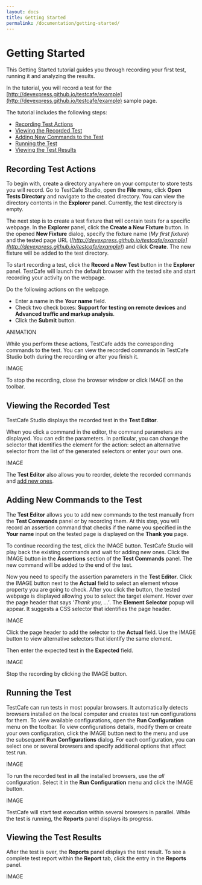 ```yaml
---
layout: docs
title: Getting Started
permalink: /documentation/getting-started/
---
```

# Getting Started

This Getting Started tutorial guides you through recording your first test, running it and analyzing the results.

In the tutorial, you will record a test for the [http://devexpress.github.io/testcafe/example](http://devexpress.github.io/testcafe/example) sample page.

The tutorial includes the following steps:

* [Recording Test Actions](#recording-test-actions)
* [Viewing the Recorded Test](#viewing-the-recorded-test)
* [Adding New Commands to the Test](#adding-new-commands-to-the-test)
* [Running the Test](#running-the-test)
* [Viewing the Test Results](#viewing-the-test-results)

## Recording Test Actions

To begin with, create a directory anywhere on your computer to store tests you will record.
Go to TestCafe Studio, open the **File** menu, click **Open Tests Directory** and navigate to the created directory.
You can view the directory contents in the **Explorer** panel. Currently, the test directory is empty.

The next step is to create a test fixture that will contain tests for a specific webpage.
In the **Explorer** panel, click the **Create a New Fixture** button.
In the opened **New Fixture** dialog, specify the fixture name (*My first fixture*) and the tested page URL (*[http://devexpress.github.io/testcafe/example](http://devexpress.github.io/testcafe/example)*) and click **Create**.
The new fixture will be added to the test directory.

To start recording a test, click the **Record a New Test** button in the **Explorer** panel.
TestCafe will launch the default browser with the tested site and start recording your activity on the webpage.

Do the following actions on the webpage.

* Enter a name in the **Your name** field.
* Check two check boxes: **Support for testing on remote devices** and **Advanced traffic and markup analysis**.
* Click the **Submit** button.

ANIMATION

While you perform these actions, TestCafe adds the corresponding commands to the test. You can view the recorded commands in TestCafe Studio both during the recording or after you finish it.

IMAGE

To stop the recording, close the browser window or click IMAGE on the toolbar.

## Viewing the Recorded Test

TestCafe Studio displays the recorded test in the **Test Editor**.

When you click a command in the editor, the command parameters are displayed.
You can edit the parameters.
In particular, you can change the selector that identifies the element for the action: select an alternative selector from the list of the generated selectors or enter your own one.

IMAGE

The **Test Editor** also allows you to reorder, delete the recorded commands and [add new ones](#adding-new-commands-to-the-test).

## Adding New Commands to the Test

The **Test Editor** allows you to add new commands to the test manually from the **Test Commands** panel or by recording them.
At this step, you will record an assertion command that checks if the name you specified in the **Your name** input on the tested page is displayed on the **Thank you** page.

To continue recording the test, click the IMAGE button.
TestCafe Studio will play back the existing commands and wait for adding new ones. Click the IMAGE button in the **Assertions** section of the **Test Commands** panel.
The new command will be added to the end of the test.

Now you need to specify the assertion parameters in the **Test Editor**.
Click the IMAGE button next to the **Actual** field to select an element whose property you are going to check.
After you click the button, the tested webpage is displayed allowing you to select the target element.
Hover over the page header that says *'Thank you, ...'*.
The **Element Selector** popup will appear.
It suggests a CSS selector that identifies the page header.

IMAGE

Click the page header to add the selector to the **Actual** field. Use the IMAGE button to view alternative selectors that identify the same element.

Then enter the expected text in the **Expected** field.

IMAGE

Stop the recording by clicking the IMAGE button.

## Running the Test

TestCafe can run tests in most popular browsers.
It automatically detects browsers installed on the local computer and creates test run configurations for them.
To view available configurations, open the **Run Configuration** menu on the toolbar.
To view configurations details, modify them or create your own configuration, click the IMAGE button next to the menu and use the subsequent **Run Configurations** dialog.
For each configuration, you can select one or several browsers and specify additional options that affect test run.

IMAGE

To run the recorded test in all the installed browsers, use the *all* configuration. Select it in the **Run Configuration** menu and click the IMAGE button.

IMAGE

TestCafe will start test execution within several browsers in parallel.
While the test is running, the **Reports** panel displays its progress.

## Viewing the Test Results

After the test is over, the **Reports** panel displays the test result. To see a complete test report within the **Report** tab, click the entry in the **Reports** panel.

IMAGE